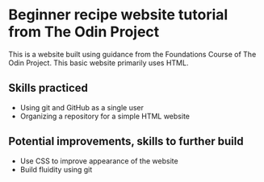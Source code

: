 # Beginner recipe website tutorial from The Odin Project

This is a website built using guidance from the Foundations Course of
The Odin Project. This basic website primarily uses HTML.

## Skills practiced
- Using git and GitHub as a single user
- Organizing a repository for a simple HTML website

## Potential improvements, skills to further build
- Use CSS to improve appearance of the website
- Build fluidity using git